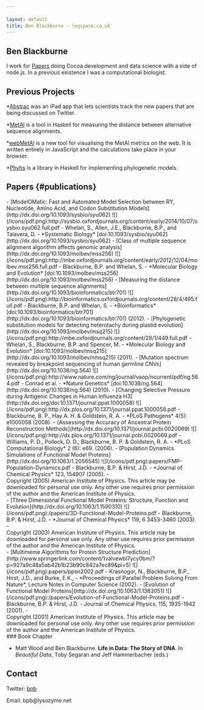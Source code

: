 ```yaml
---

layout: default
title: Ben Blackburne - logspace.co.uk
---
```


Ben Blackburne
--------------

I work for [Papers](http://papersapp.com/) doing Cocoa development and
data science with a side of node.js. In a previous existence I was a
computational biologist.

Previous Projects
-----------------

\*[Abstrac](http://www.abstrac.net/*) was an iPad app that lets
scientists track the new papers that are being discussed on Twitter.

\*[MetAl](http://kumiho.smith.man.ac.uk/whelan/software/metal/*) is a
tool in Haskell for measuring the distance between alternative sequence
alignments.

\*[webMetAl](http://webmetal.org/*) is a new tool for visualising the
MetAl metrics on the web. It is written entirely in JavaScript and the
calculations take place in your browser.

\*[Phyhs](https://github.com/benb/EvoHaskell/*) is a library in Haskell
for implementing phylogenetic models.

Papers {#publications}
------

<div class="papers">
-   [ModelOMatic: Fast and Automated Model Selection between RY,
    Nucleotide, Amino Acid, and Codon Substitution
    Models](http://dx.doi.org/10.1093/sysbio/syu062)
    ![](/icons/pdf.png):http://sysbio.oxfordjournals.org/content/early/2014/10/07/sysbio.syu062.full.pdf
    -   Whelan, S., Allen, J.E., Blackburne, B.P., and Talavera, D.
    -   *Systematic Biology*
        [doi:10.1093/sysbio/syu062](http://dx.doi.org/10.1093/sysbio/syu062)
-   [Class of multiple sequence alignment algorithm affects genomic
    analysis](http://dx.doi.org/10.1093/molbev/mss256)
    ![](/icons/pdf.png):http://mbe.oxfordjournals.org/content/early/2012/12/04/molbev.mss256.full.pdf
    -   Blackburne, B.P. and Whelan, S.
    -   *Molecular Biology and Evolution*
        [doi:10.1093/molbev/mss256](http://dx.doi.org/10.1093/molbev/mss256)
-   [Measuring the distance between multiple sequence
    alignments](http://dx.doi.org/10.1093/bioinformatics/btr701)
    ![](/icons/pdf.png):http://bioinformatics.oxfordjournals.org/content/28/4/495.full.pdf
    -   Blackburne, B.P. and Whelan, S.
    -   *Bioinformatics*
        [doi:10.1093/bioinformatics/btr701](http://dx.doi.org/10.1093/bioinformatics/btr701) (2012).
-   [Phylogenetic substitution models for detecting heterotachy during
    plastid evolution](http://dx.doi.org/10.1093/molbev/msq215)
    ![](/icons/pdf.png):http://mbe.oxfordjournals.org/content/28/1/449.full.pdf
    -   Whelan, S., Blackburne, B.P. and Spencer, M.
    -   *Molecular Biology and Evolution*
        [doi:10.1093/molbev/msq215](http://dx.doi.org/10.1093/molbev/nmsq215) (2011).
-   [Mutation spectrum revealed by breakpoint sequencing of human
    germline CNVs](http://dx.doi.org/10.1038/ng.564)
    ![](/icons/pdf.png):http://www.nature.com/ng/journal/vaop/ncurrent/pdf/ng.564.pdf
    -   Conrad et al.
    -   *Nature Genetics*
        [doi:10.1038/ng.564](http://dx.doi.org/10.1038/ng.564) (2010).
-   [Changing Selective Pressure during Antigenic Changes in Human
    Influenza H3](http://dx.doi.org/doi:10.1371/journal.ppat.1000058)
    ![](/icons/pdf.png):http://dx.plos.org/10.1371/journal.ppat.1000058.pdf
    -   Blackburne, B. P., Hay A. H. & Goldstein, R. A.
    -   *PLoS Pathogens* 4(5): e1000058 (2008).
-   [Assessing the Accuracy of Ancestral Protein Reconstruction
    Methods](http://dx.doi.org/10.1371/journal.pcbi.0020069)
    ![](/icons/pdf.png):http://dx.plos.org/10.1371/journal.pcbi.0020069.pdf
    -   Williams, P. D., Pollock, D. D., Blackburne, B. P. &
        Goldstein, R. A.
    -   *PLoS Computational Biology* 2 (6): e69. (2006).
-   [Population Dynamics Simulations of Functional Model
    Proteins](http://dx.doi.org/10.1063/1.2056545)
    ![](/icons/pdf.png):papers/FMP-Population-Dynamics.pdf
    -   Blackburne, B.P. & Hirst, J.D.
    -   *Journal of Chemical Physics* 123, 154907 (2005).
    -   <div class="copy">Copyright (2005) American Institute
        of Physics. This article may be downloaded for personal
        use only. Any other use requires prior permission of the author
        and the American Institute of Physics.</div>
-   [Three Dimensional Functional Model Proteins: Structure, Function
    and Evolution](http://dx.doi.org/10.1063/1.1590310)
    ![](/icons/pdf.png):/papers/3D-Functional-Model-Proteins.pdf
    -   Blackburne, B.P. & Hirst, J.D.
    -   *Journal of Chemical Physics* 119, 6 3453-3460 (2003).
    -   <div class="copy">Copyright (2003) American Institute
        of Physics. This article may be downloaded for personal
        use only. Any other use requires prior permission of the author
        and the American Institute of Physics.</div>
-   [Multimeme Algorithms for Protein Structure
    Prediction](http://www.springerlink.com/content/1valvewbl7ycy0bm/?p=927a9c48a5ab42b1b23b90c842a7ec89&pi=5)
    ![](/icons/pdf.png):papers/ppsn2002.pdf
    -   Krasnogor, N., Blackburne, B.P., Hirst, J.D., and Burke, E.K.,
    -   *Proceedings of Parallel Problem Solving From Nature*, Lecture
        Notes in Computer Science (2002).
-   [Evolution of Functional Model
    Proteins](http://dx.doi.org/10.1063/1.1383051)
    ![](/icons/pdf.png):/papers/Evolution-of-Functional-Model-Proteins.pdf
    -   Blackburne, B.P. & Hirst, J.D.
    -   Journal of Chemical Physics, 115, 1935-1942 (2001).
    -   <div class="copy">Copyright (2001) American Institute
        of Physics. This article may be downloaded for personal
        use only. Any other use requires prior permission of the author
        and the American Institute of Physics.</div>

</div>
### Book Chapter

-   Matt Wood and Ben Blackburne. **Life in Data: The Story of DNA**. In
    *Beautiful Data*, Toby Segaran and Jeff Hammerbacher (eds.)

Contact
-------

Twitter: [bpb](http://twitter.com/bpb)

Email: bpb@<span style="display:none;">null</span>lysozyme.net

